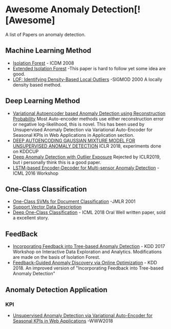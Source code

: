 # Awesome Anomaly Detection[![Awesome]
A list of Papers on anomaly detection.



## Machine Learning Method
- [Isolation Forest](https://cs.nju.edu.cn/zhouzh/zhouzh.files/publication/icdm08b.pdf) - ICDM 2008
- [Extended Isolation Forest](http://matias-ck.com/files/papers/Extended_Isolation_Forest.pdf) 
-This paper is hard to follow yet some idea are good.
- [LOF: Identifying Density-Based Local Outliers](http://www.dbs.ifi.lmu.de/Publikationen/Papers/LOF.pdf) -SIGMOD 2000 A locally density based method.




## Deep Learning Method
- [Variational Autoencoder based Anomaly Detection using Reconstruction Probability](http://dm.snu.ac.kr/static/docs/TR/SNUDM-TR-2015-03.pdf)      Most Auto-encoder methods use either reconstruction error or negative log-likelihood, this is novel. This has been used by Unsupervised Anomaly Detection via Variational Auto-Encoder for Seasonal KPIs in Web Applications in Application section.
- [DEEP AUTOENCODING GAUSSIAN MIXTURE MODEL FOR UNSUPERVISED ANOMALY DETECTION](https://openreview.net/pdf?id=BJJLHbb0-) ICLR 2018, experiments done on KDDCUP
- [Deep Anomaly Detection with Outlier Exposure](https://github.com/hendrycks/outlier-exposure) 
Rejected by ICLR2019, but i personally think this is a good paper.
- [LSTM-based Encoder-Decoder for Multi-sensor Anomaly Detection](https://arxiv.org/pdf/1607.00148.pdf) - ICML 2016 Workshop



## One-Class Classification
- [One-Class SVMs for Document Classification](http://www.jmlr.org/papers/volume2/manevitz01a/manevitz01a.pdf) -JMLR 2001 
- [Support Vector Data Description](http://citeseerx.ist.psu.edu/viewdoc/download?doi=10.1.1.100.1425&rep=rep1&type=pdf) 
- [Deep One-Class Classification](http://proceedings.mlr.press/v80/ruff18a/ruff18a.pdf) - ICML 2018 Oral 
Well written paper, sold a excellent story.



## FeedBack
- [Incorporating Feedback into Tree-based Anomaly Detection](https://github.com/ai/size-limit) - KDD 2017 Workshop on Interactive Data Exploration and Analytics. 
Modifications are made on the basis of Isolation Forest.
- [Feedback-Guided Anomaly Discovery via Online Optimization](http://web.engr.oregonstate.edu/~afern/papers/kdd18-siddiqui.pdf) - KDD 2018.
An improved version of "Incorporating Feedback into Tree-based Anomaly Detection"



## Anomaly Detection Application
### KPI
- [Unsupervised Anomaly Detection via Variational Auto-Encoder for Seasonal KPIs in Web Applications](https://arxiv.org/pdf/1802.03903) -WWW2018 










